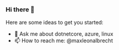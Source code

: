 ### Hi there 👋

Here are some ideas to get you started:

- 💬 Ask me about dotnetcore, azure, linux
- 📫 How to reach me: @maxleonalbrecht

<!--
**maxleonalbrecht/maxleonalbrecht** is a ✨ _special_ ✨ repository because its `README.md` (this file) appears on your GitHub profile.

-->
